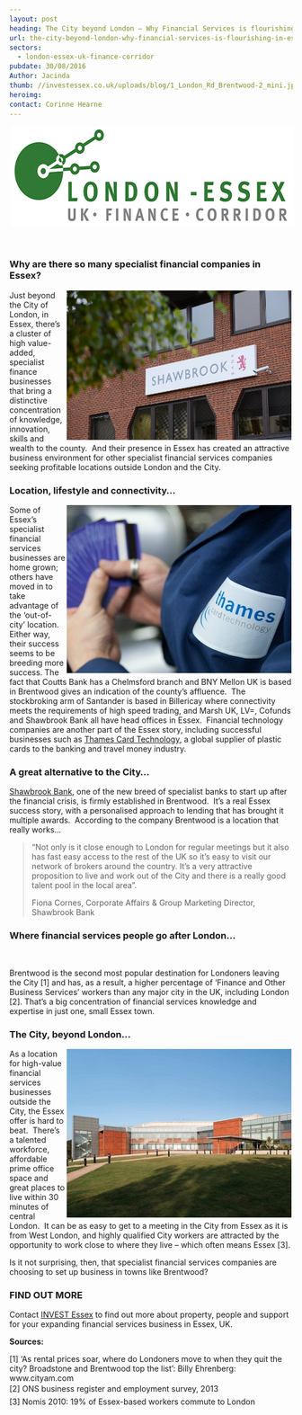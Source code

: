 ```yaml
---
layout: post
heading: The City beyond London – Why Financial Services is flourishing in Essex
url: the-city-beyond-london-why-financial-services-is-flourishing-in-essex
sectors:
  - london-essex-uk-finance-corridor 
pubdate: 30/08/2016
Author: Jacinda
thumb: //investessex.co.uk/uploads/blog/1_London_Rd_Brentwood-2_mini.jpg
heroimg: 
contact: Corinne Hearne
---
```

<p><img alt='London Essex UK Finance Corridor' src='../uploads/blog/LEFC_Icon_V2.0-META_RGB_600px_.jpg' style='width: 600px; height: 179px; margin-left: 2px; margin-right: 2px;'/></p><p> </p><h3>Why are there so many specialist financial companies in Essex?</h3><p><img alt='Shawbrook Bank' src='../uploads/blog/Shawbrook-Bank-700.jpg' style='line-height: 20.8px; width: 400px; margin-left: 2px; margin-right: 2px; float: right; height: 266px;'/></p><p>Just beyond the City of London, in Essex, there’s a cluster of high value-added, specialist finance businesses that bring a distinctive concentration of knowledge, innovation, skills and wealth to the county.  And their presence in Essex has created an attractive business environment for other specialist financial services companies seeking profitable locations outside London and the City.</p><h3>Location, lifestyle and connectivity…</h3><p><img alt='Thames Card Technology' src='../uploads/blog/Thames-Card-Technology_400.jpg' style='width: 400px; height: 299px; margin-left: 2px; margin-right: 2px; float: right;'/>Some of Essex’s specialist financial services businesses are home grown; others have moved in to take advantage of the ‘out-of-city’ location. Either way, their success seems to be breeding more success. The fact that Coutts Bank has a Chelmsford branch and BNY Mellon UK is based in Brentwood gives an indication of the county’s affluence.  The stockbroking arm of Santander is based in Billericay where connectivity meets the requirements of high speed trading, and Marsh UK, LV=, Cofunds and Shawbrook Bank all have head offices in Essex.  Financial technology companies are another part of the Essex story, including successful businesses such as <a href='thames-card-technology-wins-contract-to-produce-over-one-million-chip-payme#.V8bAxFsrLIU'>Thames Card Technology</a>, a global supplier of plastic cards to the banking and travel money industry.</p><h3>A great alternative to the City…</h3><p><a href='essex-based-bank-shawbrook-valued-at-725m#.V8bA-lsrLIU' target='_blank'>Shawbrook Bank</a>, one of the new breed of specialist banks to start up after the financial crisis, is firmly established in Brentwood.  It’s a real Essex success story, with a personalised approach to lending that has brought it multiple awards.  According to the company Brentwood is a location that really works...  </p><blockquote><p>“Not only is it close enough to London for regular meetings but it also has fast easy access to the rest of the UK so it’s easy to visit our network of brokers around the country. It’s a very attractive proposition to live and work out of the City and there is a really good talent pool in the local area”.</p><p>Fiona Cornes, Corporate Affairs &amp; Group Marketing Director, Shawbrook Bank</p></blockquote><h3>Where financial services people go after London…</h3><p> </p><p>Brentwood is the second most popular destination for Londoners leaving the City [1] and has, as a result, a higher percentage of ‘Finance and Other Business Services’ workers than any major city in the UK, including London [2]. That’s a big concentration of financial services knowledge and expertise in just one, small Essex town.</p><h3>The City, beyond London…</h3><p><img alt='London Road Brentwood Essex' src='../uploads/blog/1_London_Rd_Brentwood-6_400.jpg' style='line-height: 20.8px; width: 400px; height: 300px; margin-left: 2px; margin-right: 2px; float: right;'/></p><p>As a location for high-value financial services businesses outside the City, the Essex offer is hard to beat.  There’s a talented workforce, affordable prime office space and great places to live within 30 minutes of central London.  It can be as easy to get to a meeting in the City from Essex as it is from West London, and highly qualified City workers are attracted by the opportunity to work close to where they live – which often means Essex [3].</p><p>Is it not surprising, then, that specialist financial services companies are choosing to set up business in towns like Brentwood?</p><h3>FIND OUT MORE</h3><p>Contact <a href='http://www.investessex.co.uk/' target='_blank'>INVEST Essex</a> to find out more about property, people and support for your expanding financial services business in Essex, UK.</p><p><strong>Sources:</strong></p><p>[1] ‘As rental prices soar, where do Londoners move to when they quit the city? Broadstone and Brentwood top the list’: Billy Ehrenberg: www.cityam.com   <br/><span style='line-height: 1.6;'>[2] ONS business register and employment survey, 2013</span><br/><span style='line-height: 1.6;'>[3] Nomis 2010: 19% of Essex-based workers commute to London</span></p>